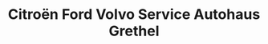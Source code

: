 ---
title: "Citroën Ford Volvo Service Autohaus Grethel"
url: /buehl/citroen-ford-volvo-service-autohaus-grethel/
shop: Autowerkstatt
---